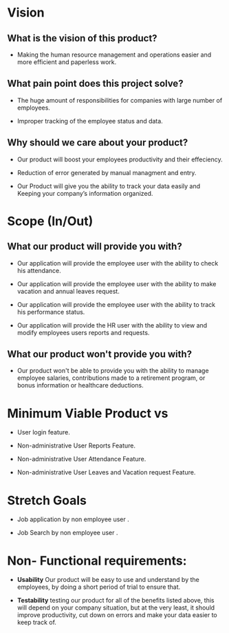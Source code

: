 # Vision

## What is the vision of this product?

- Making the human resource management and operations easier and more efficient and paperless work.

## What pain point does this project solve?

- The huge amount of responsibilities for companies with large number of employees.

- Improper tracking of the employee status and data.

## Why should we care about your product?

- Our product will boost your employees productivity and their effeciency.

- Reduction of error generated by manual managment and entry.

- Our Product will give you the ability to track your data easily and Keeping your company’s information organized.

# Scope (In/Out)

## What our product will provide you with?

- Our application will provide the employee user with the ability to check his attendance.

- Our application will provide the employee user with the ability to make vacation and annual leaves request.

- Our application will provide the employee user with the ability to track his performance status.

- Our application will provide the HR user with the ability to view and modify employees users reports and requests.

## What our product won't provide you with?

- Our product won't be able to provide you with the ability to manage employee salaries, contributions made to a retirement program, or bonus information or healthcare deductions.

# Minimum Viable Product vs

- User login feature.

- Non-administrative User Reports Feature.

- Non-administrative User Attendance Feature.

- Non-administrative User Leaves and Vacation request Feature.

# Stretch Goals

- Job application by non employee user .

- Job Search by non employee user .


# Non- Functional requirements:

- **Usability** Our product will be easy to use and understand by the employees, by doing a short period of trial to ensure that.

- **Testability** testing our product for all of the benefits listed above, this will depend on your company situation, but at the very least, it should improve productivity, cut down on errors and make your data easier to keep track of.
